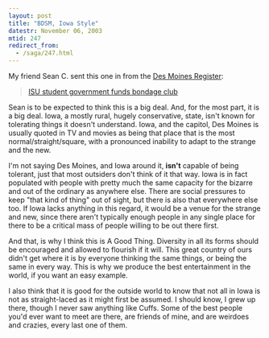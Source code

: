 ```yaml
---
layout: post
title: "BDSM, Iowa Style"
datestr: November 06, 2003
mtid: 247
redirect_from:
  - /saga/247.html
---
```


My friend Sean C. sent this one in from the <a href="http://www.dmregister.com/" title="Des Moines Register">Des Moines Register</a>:
<blockquote><a href="http://www.dmregister.com/news/stories/c4780927/22690036.html" title="DesMoinesRegister.Com News">ISU student government funds bondage club</a></blockquote>

Sean is to be expected to think this is a big deal. And, for the most part, it is a big deal. Iowa, a mostly rural, hugely conservative, state, isn't known for tolerating things it doesn't understand. Iowa, and the capitol, Des Moines is usually quoted in TV and movies as being that place that is the most normal/straight/square, with a pronounced inability to adapt to the strange and the new.

I'm not saying Des Moines, and Iowa around it, <strong>isn't</strong> capable of being tolerant, just that most outsiders don't think of it that way.  Iowa is in fact populated with people with pretty much the same capacity for the bizarre and out of the ordinary as anywhere else.  There are social pressures to keep &quot;that kind of thing&quot; out of sight, but there is also that everywhere else too. If Iowa lacks anything in this regard, it would be a venue for the strange and new, since there aren't typically enough people in any single place for there to be a critical mass of people willing to be out there first.

And that, is why I think this is A Good Thing. Diversity in all its forms should be encouraged and allowed to flourish if it will. This great country of ours didn't get where it is by everyone thinking the same things, or being the same in every way. This is why we produce the best entertainment in the world, if you want an easy example.

I also think that it is good for the outside world to know that not all in Iowa is not as straight-laced as it might first be assumed. I should know, I grew up there, though I never saw anything like Cuffs.  Some of the best people you'd ever want to meet are there, are friends of mine, and are weirdoes and crazies, every last one of them.

